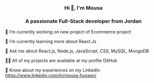 <h3 align="center"> Hi 👋, I'm Mousa</h3>

<h3 align="center">A passionate Full-Stack developer from Jordan</h3>


🔭 I’m currently working on new project of Ecommerce project

🌱 I’m currently learning more about React.Js

💬 Ask me about React.js, Node.js, JavaScript, CSS, MySQL, MongoDB

👨‍💻 All of my projects are available at my profile GitHub

📄 Know about my experiences on my LinkedIn https://www.linkedin.com/in/mousa-hussen/



